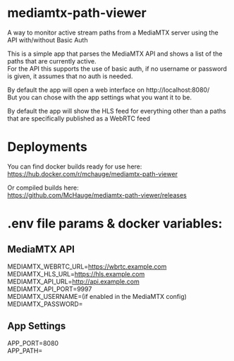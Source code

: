 # mediamtx-path-viewer
A way to monitor active stream paths from a MediaMTX server using the API with/without Basic Auth

This is a simple app that parses the MediaMTX API and shows a list of the paths that are currently active.  
For the API this supports the use of basic auth, if no username or password is given, it assumes that no auth is needed.

By default the app will open a web interface on http://localhost:8080/  
But you can chose with the app settings what you want it to be.

By default the app will show the HLS feed for everything other than a paths that are specifically published as a WebRTC feed

# Deployments
You can find docker builds ready for use here:  
https://hub.docker.com/r/mchauge/mediamtx-path-viewer

Or compiled builds here:  
https://github.com/McHauge/mediamtx-path-viewer/releases

# .env file params & docker variables:

## MediaMTX API
MEDIAMTX_WEBRTC_URL=https://wbrtc.example.com  
MEDIAMTX_HLS_URL=https://hls.example.com  
MEDIAMTX_API_URL=http://api.example.com  
MEDIAMTX_API_PORT=9997  
MEDIAMTX_USERNAME=(if enabled in the MediaMTX config)  
MEDIAMTX_PASSWORD=  

## App Settings
APP_PORT=8080  
APP_PATH=  
